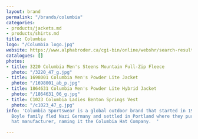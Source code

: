```yaml
---
layout: brand
permalink: "/brands/columbia"
categories:
- products/jackets.md
- products/shirts.md
title: Columbia
logo: "/Columbia logo.jpg"
website: https://www.alphabroder.ca/cgi-bin/online/webshr/search-result.w?ref=Mill_Name:Columbia
catalogues: []
photos:
- title: 3220 Columbia Men's Steens Mountain Full-Zip Fleece
  photo: "/3220_47_g.jpg"
- title: 1698001 Columbia Men's Powder Lite Jacket
  photo: "/1698001_ab_p.jpg"
- title: 1864631 Columbia Men's Powder Lite Hybrid Jacket
  photo: "/1864631_06_g.jpg"
- title: C1023 Columbia Ladies Benton Springs Vest
  photo: "/c1023_47_g.jpg"
info: 'Columbia Sportswear is a global outdoor brand that started in 1937 when the
  Boyle family fled Nazi Germany and settled in Portland where they purchased a small
  hat manufacturer, naming it the Columbia Hat Company.  '

---
```


